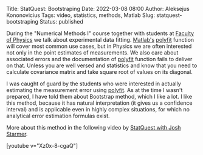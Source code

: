 Title: StatQuest: Bootstraping
Date: 2022-03-08 08:00
Author: Aleksejus Kononovicius
Tags: video, statistics, methods, Matlab
Slug: statquest-bootstraping
Status: published

During the "Numerical Methods I" course together with students at [Faculty
of Physics](https://www.ff.vu.lt) we talk about experimental data fitting.
[Matlab's](/tag/matlab/)
[polyfit](https://www.mathworks.com/help/matlab/ref/polyfit.html) function
will cover most common use cases, but in Physics we are often interested not
only in the point estimates of measurements. We also care about associated
errors and the documentation of
[polyfit](https://www.mathworks.com/help/matlab/ref/polyfit.html) function
fails to deliver on that. Unless you are well versed and statistics and know
that you need to calculate covariance matrix and take square root of values
on its diagonal.

I was caught of guard by the students who were interested in actually
estimating the measurement error using
[polyfit](https://www.mathworks.com/help/matlab/ref/polyfit.html). As at the
time I wasn't prepared, I have told them about Bootstrap method, which I
like a lot. I like this method, because it has natural interpretation (it
gives us a confidence interval) and is applicable even in highly complex
situations, for which no analytical error estimation formulas exist.

More about this method in the following video by [StatQuest with Josh
Starmer](https://www.youtube.com/@statquest).

[youtube v="Xz0x-8-cgaQ"]
